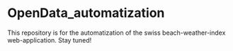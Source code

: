 # OpenData_automatization
This repository is for the automatization of the swiss beach-weather-index web-application. Stay tuned!
